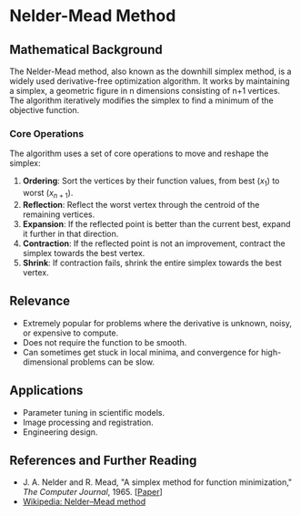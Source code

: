 # Nelder-Mead Method

## Mathematical Background
The Nelder-Mead method, also known as the downhill simplex method, is a widely used derivative-free optimization algorithm. It works by maintaining a simplex, a geometric figure in n dimensions consisting of n+1 vertices. The algorithm iteratively modifies the simplex to find a minimum of the objective function.

### Core Operations
The algorithm uses a set of core operations to move and reshape the simplex:
1.  **Ordering**: Sort the vertices by their function values, from best ($x_1$) to worst ($x_{n+1}$).
2.  **Reflection**: Reflect the worst vertex through the centroid of the remaining vertices.
3.  **Expansion**: If the reflected point is better than the current best, expand it further in that direction.
4.  **Contraction**: If the reflected point is not an improvement, contract the simplex towards the best vertex.
5.  **Shrink**: If contraction fails, shrink the entire simplex towards the best vertex.

## Relevance
-   Extremely popular for problems where the derivative is unknown, noisy, or expensive to compute.
-   Does not require the function to be smooth.
-   Can sometimes get stuck in local minima, and convergence for high-dimensional problems can be slow.

## Applications
-   Parameter tuning in scientific models.
-   Image processing and registration.
-   Engineering design.

## References and Further Reading
-   J. A. Nelder and R. Mead, "A simplex method for function minimization," *The Computer Journal*, 1965. [[Paper](https://academic.oup.com/comjnl/article/7/4/308/346947)]
-   [Wikipedia: Nelder–Mead method](https://en.wikipedia.org/wiki/Nelder%E2%80%93Mead_method)
